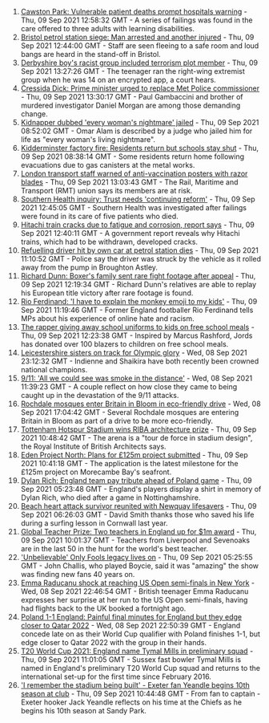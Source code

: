 1. [Cawston Park: Vulnerable patient deaths prompt hospitals warning](https://www.bbc.co.uk/news/uk-england-norfolk-58466839?at_medium=RSS&at_campaign=KARANGA) - Thu, 09 Sep 2021 12:58:32 GMT - A series of failings was found in the care offered to three adults with learning disabilities.
2. [Bristol petrol station siege: Man arrested and another injured](https://www.bbc.co.uk/news/uk-england-bristol-58500077?at_medium=RSS&at_campaign=KARANGA) - Thu, 09 Sep 2021 12:44:00 GMT - Staff are seen fleeing to a safe room and loud bangs are heard in the stand-off in Bristol.
3. [Derbyshire boy's racist group included terrorism plot member](https://www.bbc.co.uk/news/uk-england-derbyshire-58504074?at_medium=RSS&at_campaign=KARANGA) - Thu, 09 Sep 2021 13:27:26 GMT - The teenager ran the right-wing extremist group when he was 14 on an encrypted app, a court hears.
4. [Cressida Dick: Prime minister urged to replace Met Police commissioner](https://www.bbc.co.uk/news/uk-england-london-58490698?at_medium=RSS&at_campaign=KARANGA) - Thu, 09 Sep 2021 13:30:17 GMT - Paul Gambaccini and brother of murdered investigator Daniel Morgan are among those demanding change.
5. [Kidnapper dubbed 'every woman's nightmare' jailed](https://www.bbc.co.uk/news/uk-england-manchester-58498126?at_medium=RSS&at_campaign=KARANGA) - Thu, 09 Sep 2021 08:52:02 GMT - Omar Alam is described by a judge who jailed him for life as "every woman's living nightmare".
6. [Kidderminster factory fire: Residents return but schools stay shut](https://www.bbc.co.uk/news/uk-england-hereford-worcester-58497931?at_medium=RSS&at_campaign=KARANGA) - Thu, 09 Sep 2021 08:38:14 GMT - Some residents return home following evacuations due to gas canisters at the metal works.
7. [London transport staff warned of anti-vaccination posters with razor blades](https://www.bbc.co.uk/news/uk-england-london-58499899?at_medium=RSS&at_campaign=KARANGA) - Thu, 09 Sep 2021 13:03:43 GMT - The Rail, Maritime and Transport (RMT) union says its members are at risk.
8. [Southern Health inquiry: Trust needs 'continuing reform'](https://www.bbc.co.uk/news/uk-england-hampshire-58502099?at_medium=RSS&at_campaign=KARANGA) - Thu, 09 Sep 2021 12:45:05 GMT - Southern Health was investigated after failings were found in its care of five patients who died.
9. [Hitachi train cracks due to fatigue and corrosion, report says](https://www.bbc.co.uk/news/uk-england-58494275?at_medium=RSS&at_campaign=KARANGA) - Thu, 09 Sep 2021 12:40:11 GMT - A government report reveals why Hitachi trains, which had to be withdrawn, developed cracks.
10. [Refuelling driver hit by own car at petrol station dies](https://www.bbc.co.uk/news/uk-england-leicestershire-58492104?at_medium=RSS&at_campaign=KARANGA) - Thu, 09 Sep 2021 11:10:52 GMT - Police say the driver was struck by the vehicle as it rolled away from the pump in Broughton Astley.
11. [Richard Dunn: Boxer's family sent rare fight footage after appeal](https://www.bbc.co.uk/news/uk-england-york-north-yorkshire-58501497?at_medium=RSS&at_campaign=KARANGA) - Thu, 09 Sep 2021 12:19:34 GMT - Richard Dunn's relatives are able to replay his European title victory after rare footage is found.
12. [Rio Ferdinand: 'I have to explain the monkey emoji to my kids'](https://www.bbc.co.uk/news/uk-58503093?at_medium=RSS&at_campaign=KARANGA) - Thu, 09 Sep 2021 11:19:46 GMT - Former England footballer Rio Ferdinand tells MPs about his experience of online hate and racism.
13. [The rapper giving away school uniforms to kids on free school meals](https://www.bbc.co.uk/news/uk-england-london-58494041?at_medium=RSS&at_campaign=KARANGA) - Thu, 09 Sep 2021 12:23:38 GMT - Inspired by Marcus Rashford, Jords has donated over 100 blazers to children on free school meals.
14. [Leicestershire sisters on track for Olympic glory](https://www.bbc.co.uk/news/uk-england-leicestershire-58270963?at_medium=RSS&at_campaign=KARANGA) - Wed, 08 Sep 2021 23:12:32 GMT - Indienne and Shaikira have both recently been crowned national champions.
15. [9/11: 'All we could see was smoke in the distance'](https://www.bbc.co.uk/news/uk-england-birmingham-58486093?at_medium=RSS&at_campaign=KARANGA) - Wed, 08 Sep 2021 11:39:23 GMT - A couple reflect on how close they came to being caught up in the devastation of the 9/11 attacks.
16. [Rochdale mosques enter Britain in Bloom in eco-friendly drive](https://www.bbc.co.uk/news/uk-england-manchester-58493493?at_medium=RSS&at_campaign=KARANGA) - Wed, 08 Sep 2021 17:04:42 GMT - Several Rochdale mosques are entering Britain in Bloom as part of a drive to be more eco-friendly.
17. [Tottenham Hotspur Stadium wins RIBA architecture prize](https://www.bbc.co.uk/news/uk-england-london-58499897?at_medium=RSS&at_campaign=KARANGA) - Thu, 09 Sep 2021 10:48:42 GMT - The arena is a "tour de force in stadium design", the Royal Institute of British Architects says.
18. [Eden Project North: Plans for £125m project submitted](https://www.bbc.co.uk/news/uk-england-lancashire-58497950?at_medium=RSS&at_campaign=KARANGA) - Thu, 09 Sep 2021 10:41:18 GMT - The application is the latest milestone for the £125m project on Morecambe Bay's seafront.
19. [Dylan Rich: England team pay tribute ahead of Poland game](https://www.bbc.co.uk/news/uk-england-nottinghamshire-58496077?at_medium=RSS&at_campaign=KARANGA) - Thu, 09 Sep 2021 05:23:48 GMT - England's players display a shirt in memory of Dylan Rich, who died after a game in Nottinghamshire.
20. [Beach heart attack survivor reunited with Newquay lifesavers](https://www.bbc.co.uk/news/uk-england-cornwall-58487471?at_medium=RSS&at_campaign=KARANGA) - Thu, 09 Sep 2021 06:26:03 GMT - David Smith thanks those who saved his life during a surfing lesson in Cornwall last year.
21. [Global Teacher Prize: Two teachers in England up for $1m award](https://www.bbc.co.uk/news/uk-england-58499137?at_medium=RSS&at_campaign=KARANGA) - Thu, 09 Sep 2021 10:01:37 GMT - Teachers from Liverpool and Sevenoaks are in the last 50 in the hunt for the world's best teacher.
22. ['Unbelievable' Only Fools legacy lives on](https://www.bbc.co.uk/news/uk-england-bristol-58495222?at_medium=RSS&at_campaign=KARANGA) - Thu, 09 Sep 2021 05:25:55 GMT - John Challis, who played Boycie, said it was "amazing" the show was finding new fans 40 years on.
23. [Emma Raducanu shock at reaching US Open semi-finals in New York](https://www.bbc.co.uk/sport/tennis/58495531?at_medium=RSS&at_campaign=KARANGA) - Wed, 08 Sep 2021 22:46:54 GMT - British teenager Emma Raducanu expresses her surprise at her run to the US Open semi-finals, having had flights back to the UK booked a fortnight ago.
24. [Poland 1-1 England: Painful final minutes for England but they edge closer to Qatar 2022](https://www.bbc.co.uk/sport/football/58492134?at_medium=RSS&at_campaign=KARANGA) - Wed, 08 Sep 2021 22:50:39 GMT - England concede late on as their World Cup qualifier with Poland finishes 1-1, but edge closer to Qatar 2022 with the group in their hands.
25. [T20 World Cup 2021: England name Tymal Mills in preliminary squad](https://www.bbc.co.uk/sport/cricket/58498271?at_medium=RSS&at_campaign=KARANGA) - Thu, 09 Sep 2021 11:01:05 GMT - Sussex fast bowler Tymal Mills is named in England's preliminary T20 World Cup squad and returns to the international set-up for the first time since February 2016.
26. ['I remember the stadium being built' - Exeter fan Yeandle begins 10th season at club](https://www.bbc.co.uk/sport/rugby-union/58498402?at_medium=RSS&at_campaign=KARANGA) - Thu, 09 Sep 2021 10:44:48 GMT - From fan to captain - Exeter hooker Jack Yeandle reflects on his time at the Chiefs as he begins his 10th season at Sandy Park.
